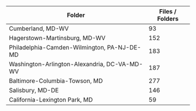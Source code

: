 | Folder                                       |   Files / Folders |
|----------------------------------------------|-------------------|
| Cumberland, MD-WV                            |                93 |
| Hagerstown-Martinsburg, MD-WV                |               152 |
| Philadelphia-Camden-Wilmington, PA-NJ-DE-MD  |               183 |
| Washington-Arlington-Alexandria, DC-VA-MD-WV |               187 |
| Baltimore-Columbia-Towson, MD                |               277 |
| Salisbury, MD-DE                             |               146 |
| California-Lexington Park, MD                |                59 |